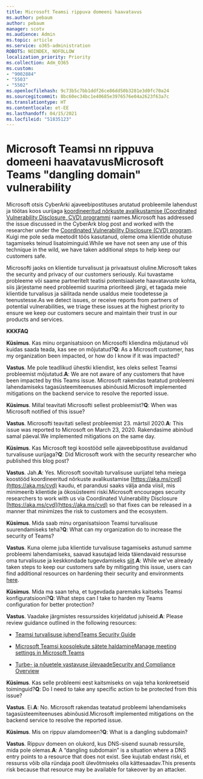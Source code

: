 ```yaml
---
title: Microsoft Teamsi rippuva domeeni haavatavus
ms.author: pebaum
author: pebaum
manager: scotv
ms.audience: Admin
ms.topic: article
ms.service: o365-administration
ROBOTS: NOINDEX, NOFOLLOW
localization_priority: Priority
ms.collection: Adm_O365
ms.custom:
- "9002884"
- "5503"
- "5502"
ms.openlocfilehash: 9c73b5c7bb1ddf26ce86dd50b3281e3d0fc70a24
ms.sourcegitcommit: 8bc60ec34bc1e40685e3976576e04a2623f63a7c
ms.translationtype: HT
ms.contentlocale: et-EE
ms.lasthandoff: 04/15/2021
ms.locfileid: "51835123"
---
```

# <a name="microsoft-teams-dangling-domain-vulnerability"></a><span data-ttu-id="6b1ab-102">Microsoft Teamsi nn rippuva domeeni haavatavus</span><span class="sxs-lookup"><span data-stu-id="6b1ab-102">Microsoft Teams "dangling domain" vulnerability</span></span>

<span data-ttu-id="6b1ab-103">Microsoft otsis CyberArki ajaveebipostituses arutatud probleemile lahendust ja töötas koos uurijaga [koordineeritud nõrkuste avalikustamise (Coordinated Vulnerability Disclosure, CVD) programmi](https://aka.ms/cvd) raames.</span><span class="sxs-lookup"><span data-stu-id="6b1ab-103">Microsoft has addressed the issue discussed in the CyberArk blog post and worked with the researcher under the [Coordinated Vulnerability Disclosure (CVD) program](https://aka.ms/cvd).</span></span> <span data-ttu-id="6b1ab-104">Kuigi me pole seda meetodit töös kasutanud, oleme oma klientide ohutuse tagamiseks teinud lisatoiminguid.</span><span class="sxs-lookup"><span data-stu-id="6b1ab-104">While we have not seen any use of this technique in the wild, we have taken additional steps to help keep our customers safe.</span></span>

<span data-ttu-id="6b1ab-105">Microsofti jaoks on klientide turvalisust ja privaatsust oluline.</span><span class="sxs-lookup"><span data-stu-id="6b1ab-105">Microsoft takes the security and privacy of our customers seriously.</span></span> <span data-ttu-id="6b1ab-106">Kui tuvastame probleeme või saame partneritelt teatisi potentsiaalsete haavatavuste kohta, siis järjestame need probleemid suurima prioriteedi järgi, et tagada meie klientide turvalisus ja säilitada nende usaldus meie toodetesse ja teenustesse.</span><span class="sxs-lookup"><span data-stu-id="6b1ab-106">As we detect issues, or receive reports from partners of potential vulnerabilities, we triage these issues at the highest priority to ensure we keep our customers secure and maintain their trust in our products and services.</span></span>

<span data-ttu-id="6b1ab-107">**KKK**</span><span class="sxs-lookup"><span data-stu-id="6b1ab-107">**FAQ**</span></span>

<span data-ttu-id="6b1ab-108">**Küsimus**. Kas minu organisatsioon on Microsofti kliendina mõjutanud või kuidas saada teada, kas see on mõjutatud?</span><span class="sxs-lookup"><span data-stu-id="6b1ab-108">**Q**: As a Microsoft customer, has my organization been impacted, or how do I know if it was impacted?</span></span>

<span data-ttu-id="6b1ab-109">**Vastus**. Me pole teadlikud ühestki kliendist, kes oleks sellest Teamsi probleemist mõjutatud.</span><span class="sxs-lookup"><span data-stu-id="6b1ab-109">**A**: We are not aware of any customers that have been impacted by this Teams issue.</span></span> <span data-ttu-id="6b1ab-110">Microsoft rakendas teatatud probleemi lahendamiseks tagasüsteemiteenuses abinõusid.</span><span class="sxs-lookup"><span data-stu-id="6b1ab-110">Microsoft implemented mitigations on the backend service to resolve the reported issue.</span></span>

<span data-ttu-id="6b1ab-111">**Küsimus**. Millal teavitati Microsofti sellest probleemist?</span><span class="sxs-lookup"><span data-stu-id="6b1ab-111">**Q**: When was Microsoft notified of this issue?</span></span>

<span data-ttu-id="6b1ab-112">**Vastus**. Microsofti teavitati sellest probleemist 23. märtsil 2020.</span><span class="sxs-lookup"><span data-stu-id="6b1ab-112">**A**: This issue was reported to Microsoft on March 23, 2020.</span></span> <span data-ttu-id="6b1ab-113">Rakendasime abinõud samal päeval.</span><span class="sxs-lookup"><span data-stu-id="6b1ab-113">We implemented mitigations on the same day.</span></span>

<span data-ttu-id="6b1ab-114">**Küsimus**. Kas Microsoft tegi koostööd selle ajaveebipostituse avaldanud turvalisuse uurijaga?</span><span class="sxs-lookup"><span data-stu-id="6b1ab-114">**Q**: Did Microsoft work with the security researcher who published this blog post?</span></span>

<span data-ttu-id="6b1ab-115">**Vastus**. Jah.</span><span class="sxs-lookup"><span data-stu-id="6b1ab-115">**A**: Yes.</span></span> <span data-ttu-id="6b1ab-116">Microsoft soovitab turvalisuse uurijatel teha meiega koostööd koordineeritud nõrkuste avalikustamise [https://aka.ms/cvd](https://aka.ms/cvd) kaudu, et parandusi saaks välja anda viisil, mis minimeerib klientide ja ökosüsteemi riski.</span><span class="sxs-lookup"><span data-stu-id="6b1ab-116">Microsoft encourages security researchers to work with us via Coordinated Vulnerability Disclosure [https://aka.ms/cvd](https://aka.ms/cvd) so that fixes can be released in a manner that minimizes the risk to customers and the ecosystem.</span></span>  

<span data-ttu-id="6b1ab-117">**Küsimus**. Mida saab minu organisatsioon Teamsi turvalisuse suurendamiseks teha?</span><span class="sxs-lookup"><span data-stu-id="6b1ab-117">**Q**: What can my organization do to increase the security of Teams?</span></span>  

<span data-ttu-id="6b1ab-118">**Vastus**. Kuna oleme juba klientide turvalisuse tagamiseks astunud samme probleemi lahendamiseks, saavad kasutajad leida täiendavaid ressursse oma turvalisuse ja keskkondade tugevdamiseks [siit](https://www.microsoft.com/microsoft-365/blog/2020/04/06/it-professionals-privacy-security-microsoft-teams/).</span><span class="sxs-lookup"><span data-stu-id="6b1ab-118">**A**: While we’ve already taken steps to keep our customers safe by mitigating this issue, users can find additional resources on hardening their security and environments [here](https://www.microsoft.com/microsoft-365/blog/2020/04/06/it-professionals-privacy-security-microsoft-teams/).</span></span>  

<span data-ttu-id="6b1ab-119">**Küsimus**. Mida ma saan teha, et tugevdada paremaks kaitseks Teamsi konfiguratsiooni?</span><span class="sxs-lookup"><span data-stu-id="6b1ab-119">**Q**: What steps can I take to harden my Teams configuration for better protection?</span></span>

<span data-ttu-id="6b1ab-120">**Vastus**. Vaadake järgmistes ressurssides kirjeldatud juhiseid.</span><span class="sxs-lookup"><span data-stu-id="6b1ab-120">**A**: Please review guidance outlined in the following resources:</span></span> 

- [<span data-ttu-id="6b1ab-121">Teamsi turvalisuse juhend</span><span class="sxs-lookup"><span data-stu-id="6b1ab-121">Teams Security Guide</span></span>](https://docs.microsoft.com/microsoftteams/teams-security-guide)

- [<span data-ttu-id="6b1ab-122">Microsoft Teamsi koosolekute sätete haldamine</span><span class="sxs-lookup"><span data-stu-id="6b1ab-122">Manage meeting settings in Microsoft Teams</span></span>](https://docs.microsoft.com/microsoftteams/meeting-settings-in-teams)

- [<span data-ttu-id="6b1ab-123">Turbe- ja nõuetele vastavuse ülevaade</span><span class="sxs-lookup"><span data-stu-id="6b1ab-123">Security and Compliance Overview</span></span>](https://docs.microsoft.com/microsoftteams/security-compliance-overview)

<span data-ttu-id="6b1ab-124">**Küsimus**. Kas selle probleemi eest kaitsmiseks on vaja teha konkreetseid toiminguid?</span><span class="sxs-lookup"><span data-stu-id="6b1ab-124">**Q**: Do I need to take any specific action to be protected from this issue?</span></span>

<span data-ttu-id="6b1ab-125">**Vastus**. Ei.</span><span class="sxs-lookup"><span data-stu-id="6b1ab-125">**A**: No.</span></span> <span data-ttu-id="6b1ab-126">Microsoft rakendas teatatud probleemi lahendamiseks tagasüsteemiteenuses abinõusid.</span><span class="sxs-lookup"><span data-stu-id="6b1ab-126">Microsoft implemented mitigations on the backend service to resolve the reported issue.</span></span>

<span data-ttu-id="6b1ab-127">**Küsimus**. Mis on rippuv alamdomeen?</span><span class="sxs-lookup"><span data-stu-id="6b1ab-127">**Q**: What is a dangling subdomain?</span></span>

<span data-ttu-id="6b1ab-128">**Vastus**. Rippuv domeen on olukord, kus DNS-sisend suunab ressursile, mida pole olemas.</span><span class="sxs-lookup"><span data-stu-id="6b1ab-128">**A**:  A “dangling subdomain” is a situation where a DNS entry points to a resource that does not exist.</span></span>  <span data-ttu-id="6b1ab-129">See kujutab endast riski, et ressurss võib olla ründaja poolt ülevõtmiseks olla kättesaadav.</span><span class="sxs-lookup"><span data-stu-id="6b1ab-129">This presents risk because that resource may be available for takeover by an attacker.</span></span>
